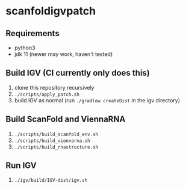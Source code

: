 # scanfoldigvpatch

## Requirements
* python3
* jdk 11 (newer may work, haven't tested)

## Build IGV (CI currently only does this)

1. clone this repository recursively
1. `./scripts/apply_patch.sh`
1. build IGV as normal (run `./gradlew createDist` in the igv directory)

## Build ScanFold and ViennaRNA

1. `./scripts/build_scanfold_env.sh`
1. `./scripts/build_viennarna.sh`
1. `./scripts/build_rnastructure.sh`

## Run IGV

1. `./igv/build/IGV-dist/igv.sh`
